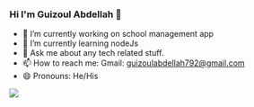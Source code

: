 ### Hi I'm Guizoul Abdellah 👋

- 🔭 I’m currently working on school management app
- 🌱 I’m currently learning nodeJs
- 💬 Ask me about any tech related stuff.
- 📫 How to reach me: Gmail: guizoulabdellah792@gmail.com
- 😄 Pronouns: He/His
<img src="https://github-readme-stats.vercel.app/api?username=Guizoul&&show_icons=true&title_color=ffffff&icon_color=bb2acf&text_color=daf7dc&bg_color=333">
